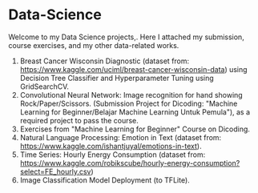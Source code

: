 # Data-Science
Welcome to my Data Science projects,. Here I attached my submission, course exercises, and my other data-related works.

1. Breast Cancer Wisconsin Diagnostic (dataset from: https://www.kaggle.com/uciml/breast-cancer-wisconsin-data) using Decision Tree Classifier and Hyperparameter Tuning using GridSearchCV.
2. Convolutional Neural Network: Image recognition for hand showing Rock/Paper/Scissors. (Submission Project for Dicoding: "Machine Learning for Beginner/Belajar Machine Learning Untuk Pemula"), as a required project to pass the course.
3. Exercises from "Machine Learning for Beginner" Course on Dicoding.
4. Natural Language Processing: Emotion in Text (dataset from: https://www.kaggle.com/ishantjuyal/emotions-in-text).
5. Time Series: Hourly Energy Consumption (dataset from: https://www.kaggle.com/robikscube/hourly-energy-consumption?select=FE_hourly.csv)
6. Image Classification Model Deployment (to TFLite).
